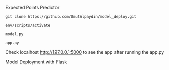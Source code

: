 Expected Points Predictor

```git clone https://github.com/UmutAlpaydin/model_deploy.git ```

```env/scripts/activate```

```model.py```

```app.py```

Check localhost http://127.0.0.1:5000 to see the app after running the app.py

Model Deployment with Flask
